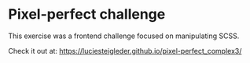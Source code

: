 # Pixel-perfect challenge

This exercise was a frontend challenge focused on manipulating SCSS.

Check it out at: https://luciesteigleder.github.io/pixel-perfect_complex3/
